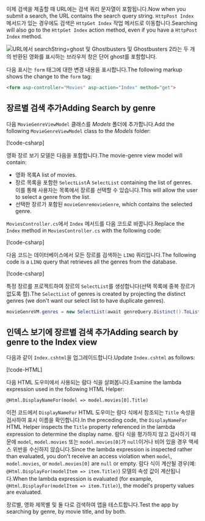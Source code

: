 <!--
[!code-html[](../../tutorials/first-mvc-app/start-mvc/sample/MvcMovie/Views/Shared/_Layout.cshtml?highlight=7,31)]


[!code-csharp[](../../tutorials/first-mvc-app/start-mvc/sample/MvcMovie/Controllers/MoviesController.cs?name=snippet_1stSearch)]

[!code-csharp[](../../tutorials/first-mvc-app/start-mvc/sample/MvcMovie/Controllers/MoviesController.cs?name=snippet_SearchNull)]

![Index view](../../tutorials/first-mvc-app/search/_static/ghost.png)


[!code-csharp[](../../tutorials/first-mvc-app/start-mvc/sample/MvcMovie/Startup.cs?highlight=5&name=snippet_1)]

--> 

<span data-ttu-id="d7fc4-101">이제 검색을 제출할 때 URL에는 검색 쿼리 문자열이 포함됩니다.</span><span class="sxs-lookup"><span data-stu-id="d7fc4-101">Now when you submit a search, the URL contains the search query string.</span></span> <span data-ttu-id="d7fc4-102">`HttpPost Index` 메서드가 있는 경우에도 검색은 `HttpGet Index` 작업 메서드로 이동합니다.</span><span class="sxs-lookup"><span data-stu-id="d7fc4-102">Searching will also go to the `HttpGet Index` action method, even if you have a `HttpPost Index` method.</span></span>

![URL에서 searchString=ghost 및 Ghostbusters 및 Ghostbusters 2라는 두 개의 반환된 영화를 표시하는 브라우저 창은 단어 ghost를 포함합니다.](../../tutorials/first-mvc-app/search/_static/search_get.png)

<span data-ttu-id="d7fc4-104">다음 표시는 `form` 태그에 대한 변경 내용을 표시합니다.</span><span class="sxs-lookup"><span data-stu-id="d7fc4-104">The following markup shows the change to the `form` tag:</span></span>

```html
<form asp-controller="Movies" asp-action="Index" method="get">
   ```

## <a name="adding-search-by-genre"></a><span data-ttu-id="d7fc4-105">장르별 검색 추가</span><span class="sxs-lookup"><span data-stu-id="d7fc4-105">Adding Search by genre</span></span>

<span data-ttu-id="d7fc4-106">다음 `MovieGenreViewModel` 클래스를 *Models* 폴더에 추가합니다.</span><span class="sxs-lookup"><span data-stu-id="d7fc4-106">Add the following `MovieGenreViewModel` class to the *Models* folder:</span></span>

[!code-csharp[](../../tutorials/first-mvc-app/start-mvc/sample/MvcMovie/Models/MovieGenreViewModel.cs)]

<span data-ttu-id="d7fc4-107">영화 장르 보기 모델은 다음을 포함합니다.</span><span class="sxs-lookup"><span data-stu-id="d7fc4-107">The movie-genre view model will contain:</span></span>

   * <span data-ttu-id="d7fc4-108">영화 목록</span><span class="sxs-lookup"><span data-stu-id="d7fc4-108">A list of movies.</span></span>
   * <span data-ttu-id="d7fc4-109">장르 목록을 포함한 `SelectList`</span><span class="sxs-lookup"><span data-stu-id="d7fc4-109">A `SelectList` containing the list of genres.</span></span> <span data-ttu-id="d7fc4-110">이를 통해 사용자는 목록에서 장르를 선택할 수 있습니다.</span><span class="sxs-lookup"><span data-stu-id="d7fc4-110">This will allow the user to select a genre from the list.</span></span>
   * <span data-ttu-id="d7fc4-111">선택한 장르가 포함된 `movieGenre`</span><span class="sxs-lookup"><span data-stu-id="d7fc4-111">`movieGenre`, which contains the selected genre.</span></span>

<span data-ttu-id="d7fc4-112">`MoviesController.cs`에서 `Index` 메서드를 다음 코드로 바꿉니다.</span><span class="sxs-lookup"><span data-stu-id="d7fc4-112">Replace the `Index` method in `MoviesController.cs` with the following code:</span></span>

[!code-csharp[](../../tutorials/first-mvc-app/start-mvc/sample/MvcMovie/Controllers/MoviesController.cs?name=snippet_SearchGenre)]

<span data-ttu-id="d7fc4-113">다음 코드는 데이터베이스에서 모든 장르를 검색하는 `LINQ` 쿼리입니다.</span><span class="sxs-lookup"><span data-stu-id="d7fc4-113">The following code is a `LINQ` query that retrieves all the genres from the database.</span></span>

[!code-csharp[](../../tutorials/first-mvc-app/start-mvc/sample/MvcMovie/Controllers/MoviesController.cs?name=snippet_LINQ)]

<span data-ttu-id="d7fc4-114">특정 장르를 프로젝트하여 장르의 `SelectList`를 생성합니다(선택 목록에 중복 장르가 없도록 함).</span><span class="sxs-lookup"><span data-stu-id="d7fc4-114">The `SelectList` of genres is created by projecting the distinct genres (we don't want our select list to have duplicate genres).</span></span>

```csharp
movieGenreVM.genres = new SelectList(await genreQuery.Distinct().ToListAsync())
   ```

## <a name="adding-search-by-genre-to-the-index-view"></a><span data-ttu-id="d7fc4-115">인덱스 보기에 장르별 검색 추가</span><span class="sxs-lookup"><span data-stu-id="d7fc4-115">Adding search by genre to the Index view</span></span>

<span data-ttu-id="d7fc4-116">다음과 같이 `Index.cshtml`을 업그레이드합니다.</span><span class="sxs-lookup"><span data-stu-id="d7fc4-116">Update `Index.cshtml` as follows:</span></span>

[!code-HTML[](../../tutorials/first-mvc-app/start-mvc/sample/MvcMovie/Views/Movies/IndexFormGenreNoRating.cshtml?highlight=1,15,16,17,28,31,34,37,43)]

<span data-ttu-id="d7fc4-117">다음 HTML 도우미에서 사용되는 람다 식을 살펴봅니다.</span><span class="sxs-lookup"><span data-stu-id="d7fc4-117">Examine the lambda expression used in the following HTML Helper:</span></span>

`@Html.DisplayNameFor(model => model.movies[0].Title)`
 
<span data-ttu-id="d7fc4-118">이전 코드에서 `DisplayNameFor` HTML 도우미는 람다 식에서 참조되는 `Title` 속성을 검사하여 표시 이름을 확인합니다.</span><span class="sxs-lookup"><span data-stu-id="d7fc4-118">In the preceding code, the `DisplayNameFor` HTML Helper inspects the `Title` property referenced in the lambda expression to determine the display name.</span></span> <span data-ttu-id="d7fc4-119">람다 식을 평가하지 않고 검사하기 때문에 `model`, `model.movies` 또는 `model.movies[0]`가 `null`이거나 비어 있을 경우 액세스 위반을 수신하지 않습니다.</span><span class="sxs-lookup"><span data-stu-id="d7fc4-119">Since the lambda expression is inspected rather than evaluated, you don't receive an access violation when `model`, `model.movies`, or `model.movies[0]` are `null` or empty.</span></span> <span data-ttu-id="d7fc4-120">람다 식이 계산될 경우(예: `@Html.DisplayFor(modelItem => item.Title)`) 모델의 속성 값이 계산됩니다.</span><span class="sxs-lookup"><span data-stu-id="d7fc4-120">When the lambda expression is evaluated (for example, `@Html.DisplayFor(modelItem => item.Title)`), the model's property values are evaluated.</span></span>

<span data-ttu-id="d7fc4-121">장르별, 영화 제목별 및 둘 다로 검색하여 앱을 테스트합니다.</span><span class="sxs-lookup"><span data-stu-id="d7fc4-121">Test the app by searching by genre, by movie title, and by both.</span></span>
